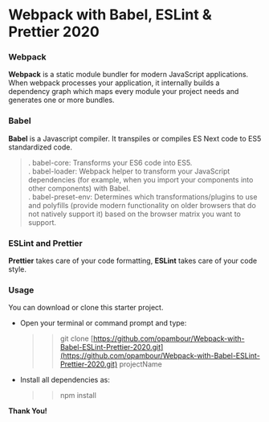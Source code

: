 # Webpack with Babel, ESLint & Prettier 2020

### Webpack

**Webpack** is a static module bundler for modern JavaScript applications. When webpack processes your application, it internally builds a dependency graph which maps every module your project needs and generates one or more bundles.

### Babel

**Babel** is a Javascript compiler. It transpiles or compiles ES Next code to ES5 standardized code.

> . babel-core: Transforms your ES6 code into ES5. <br>
> . babel-loader: Webpack helper to transform your JavaScript dependencies (for example, when you import your components into other components) with Babel. <br>
> . babel-preset-env: Determines which transformations/plugins to use and polyfills (provide modern functionality on older browsers that do not natively support it) based on the browser matrix you want to support.

### ESLint and Prettier

**Prettier** takes care of your code formatting, **ESLint** takes care of your code style.

### Usage

You can download or clone this starter project. <br>

- Open your terminal or command prompt and type:
  > > git clone [https://github.com/opambour/Webpack-with-Babel-ESLint-Prettier-2020.git](https://github.com/opambour/Webpack-with-Babel-ESLint-Prettier-2020.git) projectName
- Install all dependencies as:
  > > npm install

**Thank You!**
